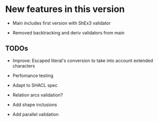 New features in this version
============================

- Main includes first version with ShEx3 validator

- Removed backtracking and deriv validators from main 


 TODOs
------

- 	Improve: Escaped literal's conversion to take into account extended characters
   
-   Perfomance testing

-   Adapt to SHACL spec

-   Relation arcs validation?

-   Add shape inclusions

-   Add parallel validation


